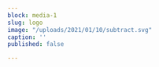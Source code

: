 ```yaml
---
block: media-1
slug: logo
image: "/uploads/2021/01/10/subtract.svg"
caption: ''
published: false

---
```

